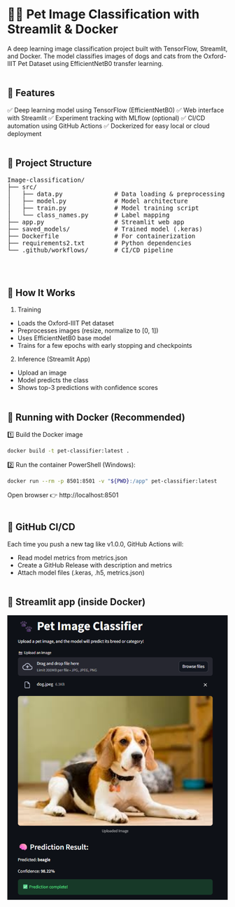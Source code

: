 # 🐶🐱 Pet Image Classification with Streamlit & Docker

A deep learning image classification project built with TensorFlow, Streamlit, and Docker.
The model classifies images of dogs and cats from the Oxford-IIIT Pet Dataset using EfficientNetB0 transfer learning.
<br /><br />


## 🚀 Features

✅ Deep learning model using TensorFlow (EfficientNetB0)
✅ Web interface with Streamlit
✅ Experiment tracking with MLflow (optional)
✅ CI/CD automation using GitHub Actions
✅ Dockerized for easy local or cloud deployment
<br/><br/>


## 📂 Project Structure
<pre>
Image-classification/
├── src/
│   ├── data.py              # Data loading & preprocessing
│   ├── model.py             # Model architecture
│   ├── train.py             # Model training script
│   └── class_names.py       # Label mapping
├── app.py                   # Streamlit web app
├── saved_models/            # Trained model (.keras)
├── Dockerfile               # For containerization
├── requirements2.txt        # Python dependencies
└── .github/workflows/       # CI/CD pipeline
</pre>
<br/><br/>

## 🧠 How It Works

1. Training

- Loads the Oxford-IIIT Pet dataset
- Preprocesses images (resize, normalize to [0, 1])
- Uses EfficientNetB0 base model
- Trains for a few epochs with early stopping and checkpoints

2. Inference (Streamlit App)

- Upload an image
- Model predicts the class
- Shows top-3 predictions with confidence scores
<br/><br/>

## 🐳 Running with Docker (Recommended)
1️⃣ Build the Docker image
```bash
docker build -t pet-classifier:latest .
```
2️⃣ Run the container
PowerShell (Windows):
```bash
docker run --rm -p 8501:8501 -v "${PWD}:/app" pet-classifier:latest
```
Open browser 👉 http://localhost:8501
<br/><br/>

## 🧾 GitHub CI/CD

Each time you push a new tag like v1.0.0, GitHub Actions will:

- Read model metrics from metrics.json
- Create a GitHub Release with description and metrics
- Attach model files (.keras, .h5, metrics.json)
<br/><br/>


## 📸 Streamlit app (inside Docker)

![Streamlit App Screenshot](Streamlit.png)